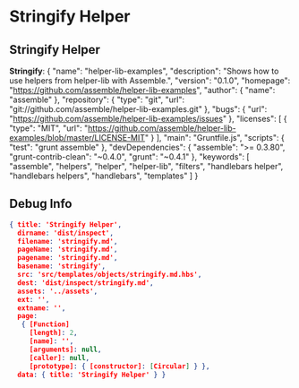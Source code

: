 # Stringify Helper


## Stringify Helper

**Stringify**: {
  "name": "helper-lib-examples",
  "description": "Shows how to use helpers from helper-lib with Assemble.",
  "version": "0.1.0",
  "homepage": "https://github.com/assemble/helper-lib-examples",
  "author": {
    "name": "assemble"
  },
  "repository": {
    "type": "git",
    "url": "git://github.com/assemble/helper-lib-examples.git"
  },
  "bugs": {
    "url": "https://github.com/assemble/helper-lib-examples/issues"
  },
  "licenses": [
    {
      "type": "MIT",
      "url": "https://github.com/assemble/helper-lib-examples/blob/master/LICENSE-MIT"
    }
  ],
  "main": "Gruntfile.js",
  "scripts": {
    "test": "grunt assemble"
  },
  "devDependencies": {
    "assemble": ">= 0.3.80",
    "grunt-contrib-clean": "~0.4.0",
    "grunt": "~0.4.1"
  },
  "keywords": [
    "assemble",
    "helpers",
    "helper",
    "helper-lib",
    "filters",
    "handlebars helper",
    "handlebars helpers",
    "handlebars",
    "templates"
  ]
}




## Debug Info

``` json
{ title: 'Stringify Helper',
  dirname: 'dist/inspect',
  filename: 'stringify.md',
  pageName: 'stringify.md',
  pagename: 'stringify.md',
  basename: 'stringify',
  src: 'src/templates/objects/stringify.md.hbs',
  dest: 'dist/inspect/stringify.md',
  assets: '../assets',
  ext: '',
  extname: '',
  page: 
   { [Function]
     [length]: 2,
     [name]: '',
     [arguments]: null,
     [caller]: null,
     [prototype]: { [constructor]: [Circular] } },
  data: { title: 'Stringify Helper' } }
```

